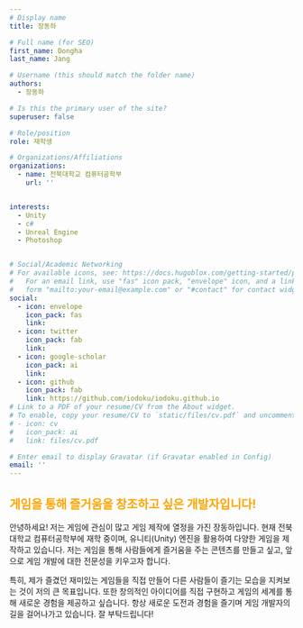 ```yaml
---
# Display name
title: 장동하

# Full name (for SEO)
first_name: Dongha
last_name: Jang

# Username (this should match the folder name)
authors:
  - 장동하

# Is this the primary user of the site?
superuser: false

# Role/position
role: 재학생

# Organizations/Affiliations
organizations:
  - name: 전북대학교 컴퓨터공학부
    url: ''


interests:
  - Unity
  - c#
  - Unreal Engine
  - Photoshop


# Social/Academic Networking
# For available icons, see: https://docs.hugoblox.com/getting-started/page-builder/#icons
#   For an email link, use "fas" icon pack, "envelope" icon, and a link in the
#   form "mailto:your-email@example.com" or "#contact" for contact widget.
social:
  - icon: envelope
    icon_pack: fas
    link: 
  - icon: twitter
    icon_pack: fab
    link: 
  - icon: google-scholar
    icon_pack: ai
    link: 
  - icon: github
    icon_pack: fab
    link: https://github.com/iodoku/iodoku.github.io
# Link to a PDF of your resume/CV from the About widget.
# To enable, copy your resume/CV to `static/files/cv.pdf` and uncomment the lines below.
# - icon: cv
#   icon_pack: ai
#   link: files/cv.pdf

# Enter email to display Gravatar (if Gravatar enabled in Config)
email: ''
---
```

<h2 style="color:orange;">게임을 통해 즐거움을 창조하고 싶은 개발자입니다!</h2>

안녕하세요! 저는 게임에 관심이 많고 게임 제작에 열정을 가진 장동하입니다. 현재 전북대학교 컴퓨터공학부에 재학 중이며, 유니티(Unity) 엔진을 활용하여 다양한 게임을 제작하고 있습니다. 저는 게임을 통해 사람들에게 즐거움을 주는 콘텐츠를 만들고 싶고, 앞으로 게임 개발에 대한 전문성을 키우고자 합니다.

특히, 제가 즐겼던 재미있는 게임들을 직접 만들어 다른 사람들이 즐기는 모습을 지켜보는 것이 저의 큰 목표입니다. 또한 창의적인 아이디어를 직접 구현하고 게임의 세계를 통해 새로운 경험을 제공하고 싶습니다. 항상 새로운 도전과 경험을 즐기며 게임 개발자의 길을 걸어나가고 있습니다. 잘 부탁드립니다!

